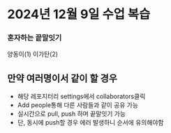 # 2024년 12월 9일 수업 복습

### 혼자하는 끝말잇기

양동이(1) 이가탄(2)

## 만약 여러명이서 같이 할 경우
- 해당 레포지터리 settings에서 collaborators클릭
- Add people통해 다른 사람들과 같이 공유 가능
- 실시간으로 pull, push 하며 끝말잇기 가능
- 단, 동시에 push할 경우 에러 발생하니 순서에 유의해야함
